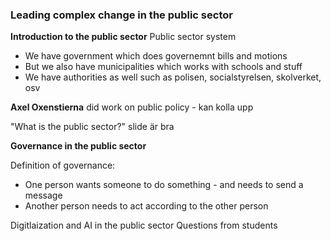 
### Leading complex change in the public sector

**Introduction to the public sector**
Public sector system
- We have government which does governemnt bills and motions
- But we also have municipalities which works with schools and stuff
- We have authorities as well such as polisen, socialstyrelsen, skolverket, osv

**Axel Oxenstierna** did work on public policy - kan kolla upp 

"What is the public sector?" slide är bra



**Governance in the public sector**

Definition of governance:
- One person wants someone to do something - and needs to send a message
- Another person needs to act according to the other person


Digitlaization and AI in the public sector
Questions from students